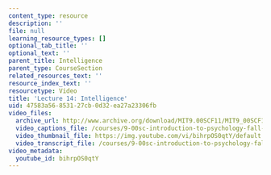 ```yaml
---
content_type: resource
description: ''
file: null
learning_resource_types: []
optional_tab_title: ''
optional_text: ''
parent_title: Intelligence
parent_type: CourseSection
related_resources_text: ''
resource_index_text: ''
resourcetype: Video
title: 'Lecture 14: Intelligence'
uid: 47583a56-8531-27cb-0d32-ea27a23306fb
video_files:
  archive_url: http://www.archive.org/download/MIT9.00SCF11/MIT9_00SCF11_lec14_300k.mp4
  video_captions_file: /courses/9-00sc-introduction-to-psychology-fall-2011/c03c003c0ac35695a04345b3401b14ad_bihrpOS0qtY.vtt
  video_thumbnail_file: https://img.youtube.com/vi/bihrpOS0qtY/default.jpg
  video_transcript_file: /courses/9-00sc-introduction-to-psychology-fall-2011/9739f133f90720db83a683ffcd2b831b_bihrpOS0qtY.pdf
video_metadata:
  youtube_id: bihrpOS0qtY
---
```

